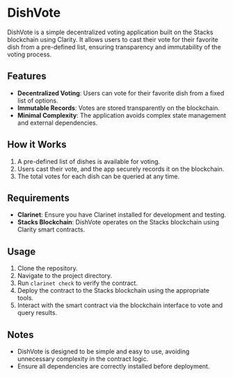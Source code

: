 # DishVote

DishVote is a simple decentralized voting application built on the Stacks blockchain using Clarity. It allows users to cast their vote for their favorite dish from a pre-defined list, ensuring transparency and immutability of the voting process.

## Features
- **Decentralized Voting**: Users can vote for their favorite dish from a fixed list of options.
- **Immutable Records**: Votes are stored transparently on the blockchain.
- **Minimal Complexity**: The application avoids complex state management and external dependencies.

## How it Works
1. A pre-defined list of dishes is available for voting.
2. Users cast their vote, and the app securely records it on the blockchain.
3. The total votes for each dish can be queried at any time.

## Requirements
- **Clarinet**: Ensure you have Clarinet installed for development and testing.
- **Stacks Blockchain**: DishVote operates on the Stacks blockchain using Clarity smart contracts.

## Usage
1. Clone the repository.
2. Navigate to the project directory.
3. Run `clarinet check` to verify the contract.
4. Deploy the contract to the Stacks blockchain using the appropriate tools.
5. Interact with the smart contract via the blockchain interface to vote and query results.

## Notes
- DishVote is designed to be simple and easy to use, avoiding unnecessary complexity in the contract logic.
- Ensure all dependencies are correctly installed before deployment.